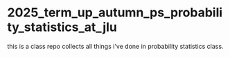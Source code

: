 # 2025_term_up_autumn_ps_probability_statistics_at_jlu
this is a class repo collects all things i've done in probability statistics class.
